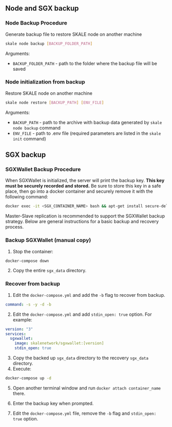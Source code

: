 ## Node and SGX backup

### Node Backup Procedure

Generate backup file to restore SKALE node on another machine

```bash
skale node backup [BACKUP_FOLDER_PATH]

```

Arguments:

-  `BACKUP_FOLDER_PATH` - path to the folder where the backup file will be saved

### Node initialization from backup

Restore SKALE node on another machine

```bash
skale node restore [BACKUP_PATH] [ENV_FILE]

```

Arguments:

-  `BACKUP_PATH` - path to the archive with backup data generated by `skale node backup` command
-  `ENV_FILE` - path to .env file (required parameters are listed in the `skale init` command)

## SGX backup

### SGXWallet Backup Procedure

When SGXWallet is initialized, the server will print the backup key. 
**This key must be securely recorded and stored.**
Be sure to store this key in a safe place, then go into a docker container and securely remove it with the following command:

```bash
docker exec -it <SGX_CONTAINER_NAME> bash && apt-get install secure-delete && srm -vz backup_key.txt
```

Master-Slave replication is recommended to support the SGXWallet backup strategy. Below are general instructions for a basic backup and recovery process.

### Backup SGXWallet (manual copy)

1.  Stop the container:

```bash
docker-compose down
```

2.  Copy the entire `sgx_data` directory.

### Recover from backup

1.  Edit the `docker-compose.yml` and add the `-b` flag to recover from backup.

```yaml
command: -s -y -d -b
```

2.  Edit the `docker-compose.yml` and add `stdin_open: true` option. For example:

```yaml
version: "3"
services:
  sgxwallet:
    image: skalenetwork/sgxwallet:[version]
    stdin_open: true
```

3.  Copy the backed up `sgx_data` directory to the recovery `sgx_data` directory.
4.  Execute:

```bash
docker-compose up -d
```

5.  Open another terminal window and run `docker attach container_name` there.

6.  Enter the backup key when prompted.
7.  Edit the `docker-compose.yml` file, remove the `-b` flag and `stdin_open: true` option.
